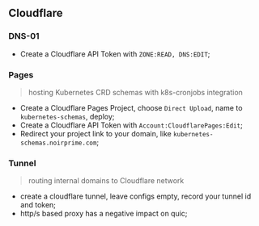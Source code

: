 ## Cloudflare

### DNS-01

- Create a Cloudflare API Token with `ZONE:READ, DNS:EDIT`;

### Pages

> hosting Kubernetes CRD schemas with k8s-cronjobs integration

- Create a Cloudflare Pages Project, choose `Direct Upload`, name to `kubernetes-schemas`, deploy;
- Create a Cloudflare API Token with `Account:CloudflarePages:Edit`;
- Redirect your project link to your domain, like `kubernetes-schemas.noirprime.com`;

### Tunnel

> routing internal domains to Cloudflare network

- create a cloudflare tunnel, leave configs empty, record your tunnel id and token;
- http/s based proxy has a negative impact on quic;
